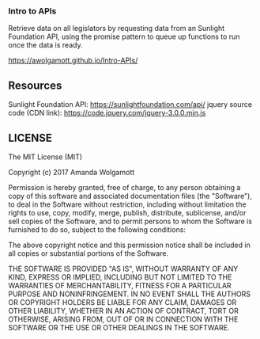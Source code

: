 ### Intro to APIs

Retrieve data on all legislators by requesting data from an Sunlight Foundation API, using the promise pattern to queue up functions to run once the data is ready. 

https://awolgamott.github.io/Intro-APIs/

## Resources

Sunlight Foundation API: https://sunlightfoundation.com/api/
jquery source code (CDN link): https://code.jquery.com/jquery-3.0.0.min.js

## LICENSE

The MIT License (MIT)

Copyright (c) 2017 Amanda Wolgamott

Permission is hereby granted, free of charge, to any person obtaining a copy of this software and associated documentation files (the "Software"), to deal in the Software without restriction, including without limitation the rights to use, copy, modify, merge, publish, distribute, sublicense, and/or sell copies of the Software, and to permit persons to whom the Software is furnished to do so, subject to the following conditions:

The above copyright notice and this permission notice shall be included in all copies or substantial portions of the Software.

THE SOFTWARE IS PROVIDED "AS IS", WITHOUT WARRANTY OF ANY KIND, EXPRESS OR IMPLIED, INCLUDING BUT NOT LIMITED TO THE WARRANTIES OF MERCHANTABILITY, FITNESS FOR A PARTICULAR PURPOSE AND NONINFRINGEMENT. IN NO EVENT SHALL THE AUTHORS OR COPYRIGHT HOLDERS BE LIABLE FOR ANY CLAIM, DAMAGES OR OTHER LIABILITY, WHETHER IN AN ACTION OF CONTRACT, TORT OR OTHERWISE, ARISING FROM, OUT OF OR IN CONNECTION WITH THE SOFTWARE OR THE USE OR OTHER DEALINGS IN THE SOFTWARE.